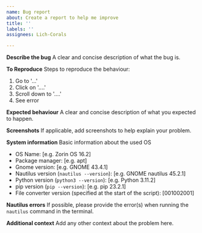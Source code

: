 ```yaml
---
name: Bug report
about: Create a report to help me improve
title: ''
labels: ''
assignees: Lich-Corals

---
```


**Describe the bug**
A clear and concise description of what the bug is.

**To Reproduce**
Steps to reproduce the behaviour:
1. Go to '...'
2. Click on '....'
3. Scroll down to '....'
4. See error

**Expected behaviour**
A clear and concise description of what you expected to happen.

**Screenshots**
If applicable, add screenshots to help explain your problem.

**System information**
Basic information about the used OS
 - OS Name: [e.g. Zorin OS 16.2]
 - Package manager: [e.g. apt]
 - Gnome version: [e.g. GNOME 43.4.1]
 - Nautilus version (`nautilus --version`): [e.g. GNOME nautilus 45.2.1]
 - Python version (`python3 --version`): [e.g. Python 3.11.2]
 - pip version (`pip --version`): [e.g. pip 23.2.1]
 - File converter version (specified at the start of the script): [001002001]

**Nautilus errors**
If possible, please provide the error(s) when running the `nautilus` command in the terminal.

**Additional context**
Add any other context about the problem here.
